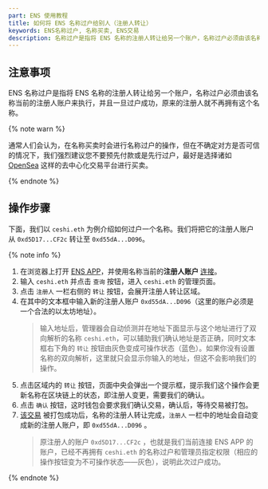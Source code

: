 ```yaml
---
part: ENS 使用教程
title: 如何将 ENS 名称过户给别人（注册人转让）
keywords: ENS名称过户, 名称买卖, ENS交易
description: 名称过户是指将 ENS 名称的注册人转让给另一个账户，名称过户必须由该名称当前的注册人账户来执行，并且一旦过户成功，原来的注册人就不再拥有这个名称。
---
```


## 注意事项

ENS 名称过户是指将 ENS 名称的注册人转让给另一个账户，名称过户必须由该名称当前的注册人账户来执行，并且一旦过户成功，原来的注册人就不再拥有这个名称。

{% note warn %}

通常人们会认为，在名称买卖时会进行名称过户的操作，但在不确定对方是否可信的情况下，我们强烈建议您不要预先付款或是先行过户，最好是选择诸如 [OpenSea](https://opensea.io/) 这样的去中心化交易平台进行买卖。

{% endnote %}

## 操作步骤

下面，我们以 `ceshi.eth` 为例介绍如何过户一个名称。我们将把它的注册人账户从 `0xd5D17...CF2c` 转让至 `0xd55dA...D096`。

{% note info %}

1. 在浏览器上打开 [ENS APP](https://app.ens.domains/)，并使用名称当前的**注册人账户** [连接](index.html#在浏览器中连接)。
2. 输入 `ceshi.eth` 并点击 `查询` 按钮，进入 `ceshi.eth` 的管理页面。
3. 点击 `注册人` 一栏右侧的 `转让` 按钮，会展开注册人转让区域。
4. 在其中的文本框中输入新的注册人账户 `0xd55dA...D096`（这里的账户必须是一个合法的以太坊地址）。
   > 输入地址后，管理器会自动侦测并在地址下面显示与这个地址进行了双向解析的名称 `ceshi.eth`，可以辅助我们确认地址是否正确，同时文本框右下角的 `转让` 按钮由灰色变成可操作状态（蓝色）。如果你没有设置名称的双向解析，这里就只会显示你输入的地址，但这不会影响我们的操作。
5. 点击区域内的 `转让` 按钮，页面中央会弹出一个提示框，提示我们这个操作会更新名称在区块链上的状态，即注册人变更，需要我们的确认。
6. 点击 `确认` 按钮，这时钱包会要求我们确认交易，确认后，等待交易被打包。
7. [该交易](https://cn.etherscan.com/tx/0x7a917c112b20bba11d69bf35ac4f9b1161ed3031af584bd92ed6e9fcdbfec98d) 被打包成功后，名称的注册人转让完成，`注册人` 一栏中的地址会自动变成新的注册人账户，即 `0xd55dA...D096` 。
   > 原注册人的账户 `0xd5D17...CF2c` ，也就是我们当前连接 ENS APP 的账户，已经不再拥有 `ceshi.eth` 的名称过户和管理员指定权限（相应的操作按钮变为不可操作状态——灰色），说明此次过户成功。

{% endnote %}
